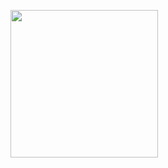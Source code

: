 <p>
  <a href="https://github.com/ky0613">
    <img align="left" height="236px" src="https://github-profile-summary-cards.vercel.app/api/cards/profile-details?username=ky0613&theme=dracula" />
  </a>
</p>
